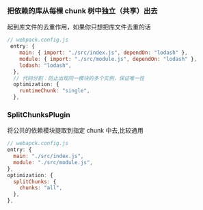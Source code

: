 ### 把依赖的库从每棵 chunk 树中独立（共享）出去

起到库文件的去重作用，如果你只想把库文件去重的话

```js
// webpack.config.js
 entry: {
    main: { import: "./src/index.js", dependOn: "lodash" },
    module: { import: "./src/module.js", dependOn: "lodash" },
    lodash: "lodash",
  },
  // 代码分割：防止出现同一模块的多个实例，保证唯一性
  optimization: {
    runtimeChunk: "single",
  },
```

### SplitChunksPlugin

将公共的依赖模块提取到指定 chunk 中去,比较通用

```js
// webapck.config.js
entry: {
  main: "./src/index.js",
  module: "./src/module.js",
},
optimization: {
  splitChunks: {
    chunks: "all",
  },
},
```
